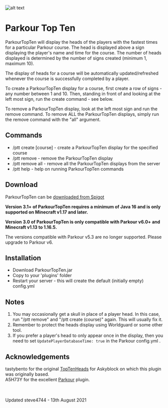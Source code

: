 ![alt text](https://www.spigotmc.org/attachments/2019-02-25_11-50-03-png.407332/ "Parkour Top Ten")

# Parkour Top Ten

ParkourTopTen will display the heads of the players with the fastest times for a particular Parkour course. The head is displayed above a sign displaying the player's name and time for the course. The number of heads displayed is determined by the number of signs created (minimum 1, maximum 10).

The display of heads for a course will be automatically updated/refreshed whenever the course is successfully completed by a player.

To create a ParkourTopTen display for a course, first create a row of signs - any number between 1 and 10. Then, standing in front of and looking at the left most sign, run the create command - see below.

To remove a ParkourTopTen display, look at the left most sign and run the remove command.
To remove ALL the ParkourTopTen displays, simply run the remove command with the "all" argument.

## Commands
* /ptt create [course] - create a ParkourTopTen display for the specified course
* /ptt remove - remove the ParkourTopTen display
* /ptt remove all - remove all the ParkourTopTen displays from the server
* /ptt help - help on running ParkourTopTen commands

## Download
ParkourTopTen can be [downloaded from Spigot](https://www.spigotmc.org/resources/parkour-top-ten.46268// "ParkourTopTen by steve4744")

**Version 3.1+ of ParkourTopTen requires a minimum of Java 16 and is only supported on Minecraft v1.17 and later.**

**Version 3.0 of ParkourTopTen is only compatible with Parkour v6.0+ and Minecraft v1.13 to 1.16.5.**

The versions compatible with Parkour v5.3 are no longer supported. Please upgrade to Parkour v6.

## Installation
* Download ParkourTopTen.jar
* Copy to your 'plugins' folder
* Restart your server - this will create the default (initially empty) config.yml

## Notes
1. You may occasionally get a skull in place of a player head. In this case, run "/ptt remove" and "/ptt create (course)" again. This will usually fix it.
2. Remember to protect the heads display using Worldguard or some other tool.
3. If you prefer a player's head to only appear once in the display, then you need to set ```UpdatePlayerDatabaseTime: true``` in the Parkour config.yml .


## Acknowledgements
tastybento for the original [TopTenHeads](https://github.com/tastybento/TopTenHeads) for Askyblock on which this plugin was originally based.<br>
A5H73Y for the excellent [Parkour](https://github.com/A5H73Y/Parkour) plugin.

<br />
<br />
Updated steve4744 - 13th August 2021

